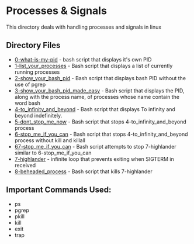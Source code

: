 # Processes & Signals

This directory deals with handling processes and signals in linux

## Directory Files

* [0-what-is-my-pid](0-what-is-my-pid) - bash script that displays it's own PID
* [1-list_your_processes](1-list_your_processes) - Bash script that displays a list of currently running processes
* [2-show_your_bash_pid](2-show_your_bash_pid) - Bash script that displays bash PID without the use of pgrep
* [3-show_your_bash_pid_made_easy](3-show_your_bash_pid_made_easy) - Bash script that displays the PID, along with the process name, of processes whose name contain the word bash
* [4-to_infinity_and_beyond](4-to_infinity_and_beyond) - Bash script that displays To infinity and beyond indefinitely.
* [5-dont_stop_me_now](5-dont_stop_me_now) - Bash script that stops 4-to_infinity_and_beyond process
* [6-stop_me_if_you_can](6-stop_me_if_you_can) - Bash script that stops 4-to_infinity_and_beyond process without kill and killall
* [67-stop_me_if_you_can](67-stop_me_if_you_can) - Bash script attempts to stop 7-highlander similar to 6-stop_me_if_you_can
* [7-highlander](7-highlander) - infinite loop that prevents exiting when SIGTERM in received
* [8-beheaded_process](8-beheaded_process) - Bash script that kills 7-highlander

## Important Commands Used:

* ps
* pgrep
* pkill
* kill
* exit
* trap

